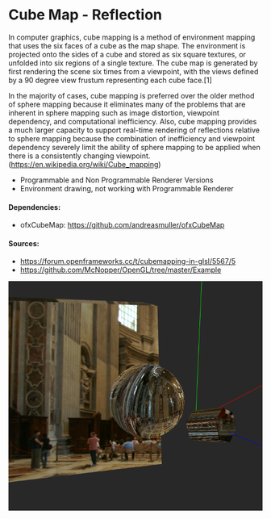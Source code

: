 # Cube Map - Reflection
In computer graphics, cube mapping is a method of environment mapping that uses the six faces of a cube as the map shape. The environment is projected onto the sides of a cube and stored as six square textures, or unfolded into six regions of a single texture. The cube map is generated by first rendering the scene six times from a viewpoint, with the views defined by a 90 degree view frustum representing each cube face.[1]

In the majority of cases, cube mapping is preferred over the older method of sphere mapping because it eliminates many of the problems that are inherent in sphere mapping such as image distortion, viewpoint dependency, and computational inefficiency. Also, cube mapping provides a much larger capacity to support real-time rendering of reflections relative to sphere mapping because the combination of inefficiency and viewpoint dependency severely limit the ability of sphere mapping to be applied when there is a consistently changing viewpoint. (https://en.wikipedia.org/wiki/Cube_mapping)

* Programmable and Non Programmable Renderer Versions
* Environment drawing, not working with Programmable Renderer

#### Dependencies:

* ofxCubeMap: https://github.com/andreasmuller/ofxCubeMap

#### Sources:
* https://forum.openframeworks.cc/t/cubemapping-in-glsl/5567/5
* https://github.com/McNopper/OpenGL/tree/master/Example


![alt tag](cubeMap.png)
